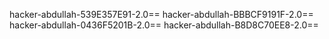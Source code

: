 hacker-abdullah-539E357E91-2.0==
hacker-abdullah-BBBCF9191F-2.0==
hacker-abdullah-0436F5201B-2.0==
hacker-abdullah-B8D8C70EE8-2.0==
